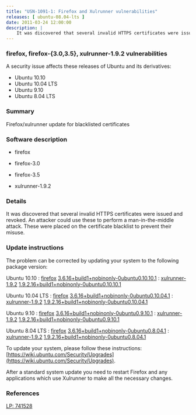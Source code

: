 ```yaml
---
title: "USN-1091-1: Firefox and Xulrunner vulnerabilities"
releases: [ ubuntu-08.04-lts ]
date: 2011-03-24 12:00:00
description: |
    It was discovered that several invalid HTTPS certificates were issued and revoked. An attacker could use these to perform a man-in-the-middle attack. These were placed on the certificate blacklist to prevent their misuse. 
--- 
```

 
### firefox, firefox-{3.0,3.5}, xulrunner-1.9.2 vulnerabilities

A security issue affects these releases of Ubuntu and its derivatives:

* Ubuntu 10.10
* Ubuntu 10.04 LTS
* Ubuntu 9.10
* Ubuntu 8.04 LTS

### Summary

Firefox/xulrunner update for blacklisted certificates 

### Software description

* firefox 

* firefox-3.0 

* firefox-3.5 

* xulrunner-1.9.2 

### Details

It was discovered that several invalid HTTPS certificates were issued and revoked. An attacker could use these to perform a man-in-the-middle attack. These were placed on the certificate blacklist to prevent their misuse. 

### Update instructions

The problem can be corrected by updating your system to the following package version:

Ubuntu 10.10
 : [firefox](https://launchpad.net/ubuntu/+source/firefox) <span> [3.6.16+build1+nobinonly-0ubuntu0.10.10.1](https://launchpad.net/ubuntu/+source/firefox/3.6.16+build1+nobinonly-0ubuntu0.10.10.1) </span> 
 : [xulrunner-1.9.2](https://launchpad.net/ubuntu/+source/xulrunner-1.9.2) <span> [1.9.2.16+build1+nobinonly-0ubuntu0.10.10.1](https://launchpad.net/ubuntu/+source/xulrunner-1.9.2/1.9.2.16+build1+nobinonly-0ubuntu0.10.10.1) </span> 

Ubuntu 10.04 LTS
 : [firefox](https://launchpad.net/ubuntu/+source/firefox) <span> [3.6.16+build1+nobinonly-0ubuntu0.10.04.1](https://launchpad.net/ubuntu/+source/firefox/3.6.16+build1+nobinonly-0ubuntu0.10.04.1) </span> 
 : [xulrunner-1.9.2](https://launchpad.net/ubuntu/+source/xulrunner-1.9.2) <span> [1.9.2.16+build1+nobinonly-0ubuntu0.10.04.1](https://launchpad.net/ubuntu/+source/xulrunner-1.9.2/1.9.2.16+build1+nobinonly-0ubuntu0.10.04.1) </span> 

Ubuntu 9.10
 : [firefox](https://launchpad.net/ubuntu/+source/firefox-3.5) <span> [3.6.16+build1+nobinonly-0ubuntu0.9.10.1](https://launchpad.net/ubuntu/+source/firefox-3.5/3.6.16+build1+nobinonly-0ubuntu0.9.10.1) </span> 
 : [xulrunner-1.9.2](https://launchpad.net/ubuntu/+source/xulrunner-1.9.2) <span> [1.9.2.16+build1+nobinonly-0ubuntu0.9.10.1](https://launchpad.net/ubuntu/+source/xulrunner-1.9.2/1.9.2.16+build1+nobinonly-0ubuntu0.9.10.1) </span> 

Ubuntu 8.04 LTS
 : [firefox](https://launchpad.net/ubuntu/+source/firefox-3.0) <span> [3.6.16+build1+nobinonly-0ubuntu0.8.04.1](https://launchpad.net/ubuntu/+source/firefox-3.0/3.6.16+build1+nobinonly-0ubuntu0.8.04.1) </span> 
 : [xulrunner-1.9.2](https://launchpad.net/ubuntu/+source/xulrunner-1.9.2) <span> [1.9.2.16+build1+nobinonly-0ubuntu0.8.04.1](https://launchpad.net/ubuntu/+source/xulrunner-1.9.2/1.9.2.16+build1+nobinonly-0ubuntu0.8.04.1) </span> 

To update your system, please follow these instructions: [https://wiki.ubuntu.com/Security/Upgrades](https://wiki.ubuntu.com/Security/Upgrades).

After a standard system update you need to restart Firefox and any applications which use Xulrunner to make all the necessary changes. 

### References

 [LP: 741528](https://launchpad.net/bugs/741528)
 
